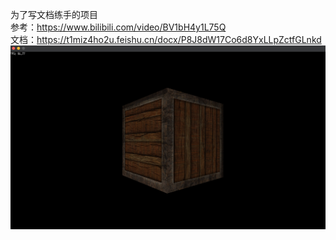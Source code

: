 为了写文档练手的项目
<br>参考：https://www.bilibili.com/video/BV1bH4y1L75Q
<br>文档：https://t1miz4ho2u.feishu.cn/docx/P8J8dW17Co6d8YxLLpZctfGLnkd
<br>
![img_4.png](img_4.png)